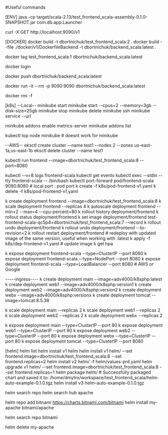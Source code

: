 #Useful commands

[ENV]
java -cp target/scala-2.13/test_frontend_scala-assembly-0.1.0-SNAPSHOT.jar com.db.app.Launcher

curl -X GET  http://localhost:9090/v1

[DOCKER]
docker build -t dbortnichuk/test_frontend_scala:2 .
docker build --file ./docker/v1/DockerfileBackend -t dbortnichuk/backend_scala:latest .

docker tag  test_frontend_scala:1 dbortnichuk/backend_scala:latest

docker login

docker push dbortnichuk/backend_scala:latest

docker run -it --rm -p 9090:9090 dbortnichuk/backend_scala:latest

docker rmi <id> -f

[k8s]
--Local--
minikube start
minikube start --cpus=2 --memory=3gb --disk-size=25gb
minikube stop
minikube delete
minikube ssh
minikube service <name> --url

minikube addons enable metrics-server
minikube addons list

kubectl top node minikube # doesnt work for minikube

--AWS--
eksctl create cluster --name test1 --nodes 2 --zones us-east-1a,us-east-1b
eksctl delete cluster --name test1


kubectl run frontend --image=dbortnichuk/test_frontend_scala:8 --port=8080

kubectl --v=8 logs frontend-scala
kubectl get events
kubectl exec --stdin --tty frontend-scala -- /bin/bash
kubectl port-forward pod/frontend-scala 9090:8080  # local port : pod port
k create -f k8s/pod-frontend-v1.yaml
k delete -f k8s/pod-frontend-v1.yaml

k create deployment frontend --image=dbortnichuk/test_frontend_scala:8
k scale deployment frontend --replicas 4
k autoscale deployment frontend --min=2 --max=4 --cpu-percent=80
k rollout history deployment/frontend
k rollout status deployment/frontend
k set image deployment/frontend test-frontend-scala-qc5p4=dbortnichuk/test_frontend_scala:7 --record
k rollout undo deployment/frontend
k rollout undo deployment/frontend --to-revision=2
k rollout restart deployment/frontend # redeploy with updated image of the same version, useful when working with :latest
k apply -f k8s/dep-frontend-v1.yaml # update image
k get hpa


k expose deployment frontend-scala --type=ClusterIP --port 8080
k expose deployment frontend-scala --type=NodePort --port 8080
k expose deployment frontend-scala --type=LoadBalancer --port 8080 # AWS or Google

-----ingress----
k create deployment main --image=adv4000/k8sphp:latest
k create deployment web1 --image=adv4000/k8sphp:version1
k create deployment web2 --image=adv4000/k8sphp:version2
k create deployment webx --image=adv4000/k8sphp:versionx
k create deployment tomcat --image=tomcat:8.5.38

k scale deployment main --replicas 2
k scale deployment web1 --replicas 2
k scale deployment web2 --replicas 2
k scale deployment webx --replicas 2

k expose deployment main --type=ClusterIP --port 80
k expose deployment web1 --type=ClusterIP --port 80
k expose deployment web2 --type=ClusterIP --port 80
k expose deployment webx --type=ClusterIP --port 80
k expose deployment tomcat --type=ClusterIP --port 8080

[helm]
helm list
helm install v1 helm
helm install v1 helm/ --set frontend.image=dbortnichuk/test_frontend_scala:8 --set frontend.replicas=2
helm install v2 helm/ -f helm/values-prd.yaml
helm upgrade v1 helm/ --set frontend.image=dbortnichuk/test_frontend_scala:8 --set frontend.replicas=1
helm package helm/ # Successfully packaged chart and saved it to: /home/dmytro/workspace/test_frontend_scala/helm-auto-example-0.1.0.tgz
helm install v3 helm-auto-example-0.1.0.tgz

helm search repo
helm search hub apache

helm repo add bitnami https://charts.bitnami.com/bitnami
helm install my-apache bitnami/apache

helm search repo bitnami

helm delete my-apache



